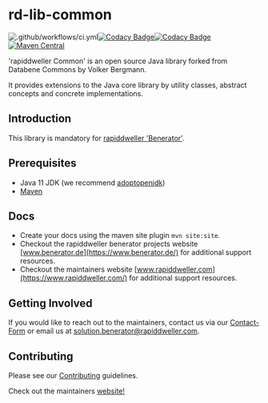 # rd-lib-common

![.github/workflows/ci.yml](https://github.com/rapiddweller/rd-lib-common/workflows/.github/workflows/ci.yml/badge.svg)[![Codacy Badge](https://app.codacy.com/project/badge/Grade/f1e0c887d8ca410e8de4d3cbbc977416)](https://www.codacy.com/gh/rapiddweller/rd-lib-common/dashboard?utm_source=github.com&amp;utm_medium=referral&amp;utm_content=rapiddweller/rd-lib-common&amp;utm_campaign=Badge_Grade)[![Codacy Badge](https://app.codacy.com/project/badge/Coverage/f1e0c887d8ca410e8de4d3cbbc977416)](https://www.codacy.com/gh/rapiddweller/rd-lib-common/dashboard?utm_source=github.com&utm_medium=referral&utm_content=rapiddweller/rd-lib-common&utm_campaign=Badge_Coverage)
[![Maven Central](https://maven-badges.herokuapp.com/maven-central/com.rapiddweller/rd-lib-common/badge.svg)](https://search.maven.org/artifact/com.rapiddweller/rd-lib-common)

'rapiddweller Common' is an open source Java library forked from Databene Commons by Volker Bergmann.

It provides extensions to the Java core library by utility classes, abstract concepts
and concrete implementations.

## Introduction

This library is mandatory for [rapiddweller 'Benerator'](https://www.benerator.de).

## Prerequisites

- Java 11 JDK (we recommend [adoptopenjdk](https://adoptopenjdk.net/))
- [Maven](https://maven.apache.org/)

## Docs

- Create your docs using the maven site plugin `mvn site:site`. 
- Checkout the rapiddweller benerator projects website [www.benerator.de](https://www.benerator.de/) 
  for additional support resources.  
- Checkout the maintainers website [www.rapiddweller.com](https://www.rapiddweller.com/) 
  for additional support resources.  
  

## Getting Involved

If you would like to reach out to the maintainers, contact us via our 
[Contact-Form](https://www.benerator.de/contact-us) or email us at 
[solution.benerator@rapiddweller.com](mailto:solution.benerator@rapiddweller.com).


## Contributing

Please see our [Contributing](CONTRIBUTING.md) guidelines. 

Check out the maintainers [website!](https://rapiddweller.com)
